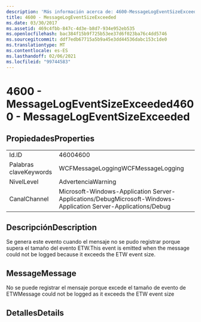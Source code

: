 ```yaml
---
description: 'Más información acerca de: 4600-MessageLogEventSizeExceeded'
title: 4600 - MessageLogEventSizeExceeded
ms.date: 03/30/2017
ms.assetid: 469c4fbb-847c-4d3e-b8d7-934e952eb535
ms.openlocfilehash: bac384f15b9f725b53ee37d6f023ba76c4dd5746
ms.sourcegitcommit: ddf7edb67715a5b9a45e3dd44536dabc153c1de0
ms.translationtype: MT
ms.contentlocale: es-ES
ms.lasthandoff: 02/06/2021
ms.locfileid: "99744583"
---
```

# <a name="4600---messagelogeventsizeexceeded"></a><span data-ttu-id="ed1e7-103">4600 - MessageLogEventSizeExceeded</span><span class="sxs-lookup"><span data-stu-id="ed1e7-103">4600 - MessageLogEventSizeExceeded</span></span>

## <a name="properties"></a><span data-ttu-id="ed1e7-104">Propiedades</span><span class="sxs-lookup"><span data-stu-id="ed1e7-104">Properties</span></span>  
  
|||  
|-|-|  
|<span data-ttu-id="ed1e7-105">Id.</span><span class="sxs-lookup"><span data-stu-id="ed1e7-105">ID</span></span>|<span data-ttu-id="ed1e7-106">4600</span><span class="sxs-lookup"><span data-stu-id="ed1e7-106">4600</span></span>|  
|<span data-ttu-id="ed1e7-107">Palabras clave</span><span class="sxs-lookup"><span data-stu-id="ed1e7-107">Keywords</span></span>|<span data-ttu-id="ed1e7-108">WCFMessageLogging</span><span class="sxs-lookup"><span data-stu-id="ed1e7-108">WCFMessageLogging</span></span>|  
|<span data-ttu-id="ed1e7-109">Nivel</span><span class="sxs-lookup"><span data-stu-id="ed1e7-109">Level</span></span>|<span data-ttu-id="ed1e7-110">Advertencia</span><span class="sxs-lookup"><span data-stu-id="ed1e7-110">Warning</span></span>|  
|<span data-ttu-id="ed1e7-111">Canal</span><span class="sxs-lookup"><span data-stu-id="ed1e7-111">Channel</span></span>|<span data-ttu-id="ed1e7-112">Microsoft-Windows-Application Server-Applications/Debug</span><span class="sxs-lookup"><span data-stu-id="ed1e7-112">Microsoft-Windows-Application Server-Applications/Debug</span></span>|  
  
## <a name="description"></a><span data-ttu-id="ed1e7-113">Descripción</span><span class="sxs-lookup"><span data-stu-id="ed1e7-113">Description</span></span>  

 <span data-ttu-id="ed1e7-114">Se genera este evento cuando el mensaje no se pudo registrar porque supera el tamaño del evento ETW.</span><span class="sxs-lookup"><span data-stu-id="ed1e7-114">This event is emitted when the message could not be logged because it exceeds the ETW event size.</span></span>  
  
## <a name="message"></a><span data-ttu-id="ed1e7-115">Message</span><span class="sxs-lookup"><span data-stu-id="ed1e7-115">Message</span></span>  

 <span data-ttu-id="ed1e7-116">No se puede registrar el mensaje porque excede el tamaño de evento de ETW</span><span class="sxs-lookup"><span data-stu-id="ed1e7-116">Message could not be logged as it exceeds the ETW event size</span></span>  
  
## <a name="details"></a><span data-ttu-id="ed1e7-117">Detalles</span><span class="sxs-lookup"><span data-stu-id="ed1e7-117">Details</span></span>

